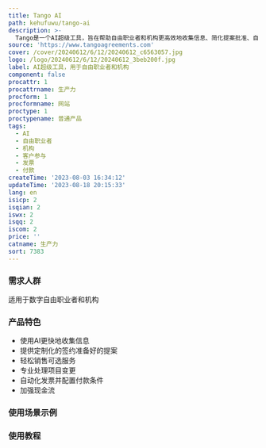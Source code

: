 ```yaml
---
title: Tango AI
path: kehufuwu/tango-ai
description: >-
  Tango是一个AI超级工具，旨在帮助自由职业者和机构更高效地收集信息、简化提案批准、自动化发票和付款，并简化附加服务的销售。它是一个基于AI的客户参与平台，适用于创意自由职业者和机构。通过使用Tango，您可以更快地收集信息，提高交易速度，提供定制化的签约准备好的提案，轻松销售可选服务，专业处理项目变更，自动化发票并配置付款条件以加快收款。Tango已经得到全球设计、开发和创意机构的信赖。
source: 'https://www.tangoagreements.com'
cover: /cover/20240612/6/12/20240612_c6563057.jpg
logo: /logo/20240612/6/12/20240612_3beb200f.jpg
label: AI超级工具，用于自由职业者和机构
component: false
procattr: 1
procattrname: 生产力
procform: 1
procformname: 网站
proctype: 1
proctypename: 普通产品
tags:
  - AI
  - 自由职业者
  - 机构
  - 客户参与
  - 发票
  - 付款
createTime: '2023-08-03 16:34:12'
updateTime: '2023-08-18 20:15:33'
lang: en
isicp: 2
isqian: 2
iswx: 2
isqq: 2
iscom: 2
price: ''
catname: 生产力
sort: 7383
---
```




### 需求人群
适用于数字自由职业者和机构

### 产品特色
- 使用AI更快地收集信息
- 提供定制化的签约准备好的提案
- 轻松销售可选服务
- 专业处理项目变更
- 自动化发票并配置付款条件
- 加强现金流

### 使用场景示例


### 使用教程


  
